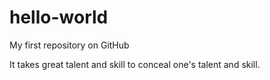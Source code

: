 # hello-world

My first repository on GitHub

It takes great talent and skill to conceal one's talent and skill.
